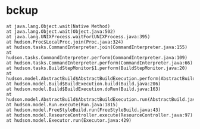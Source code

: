 # bckup
	at java.lang.Object.wait(Native Method)
	at java.lang.Object.wait(Object.java:502)
	at java.lang.UNIXProcess.waitFor(UNIXProcess.java:395)
	at hudson.Proc$LocalProc.join(Proc.java:324)
	at hudson.tasks.CommandInterpreter.join(CommandInterpreter.java:155)
	at hudson.tasks.CommandInterpreter.perform(CommandInterpreter.java:109)
	at hudson.tasks.CommandInterpreter.perform(CommandInterpreter.java:66)
	at hudson.tasks.BuildStepMonitor$1.perform(BuildStepMonitor.java:20)
	at hudson.model.AbstractBuild$AbstractBuildExecution.perform(AbstractBuild.java:744)
	at hudson.model.Build$BuildExecution.build(Build.java:206)
	at hudson.model.Build$BuildExecution.doRun(Build.java:163)
	at hudson.model.AbstractBuild$AbstractBuildExecution.run(AbstractBuild.java:504)
	at hudson.model.Run.execute(Run.java:1815)
	at hudson.model.FreeStyleBuild.run(FreeStyleBuild.java:43)
	at hudson.model.ResourceController.execute(ResourceController.java:97)
	at hudson.model.Executor.run(Executor.java:429)
